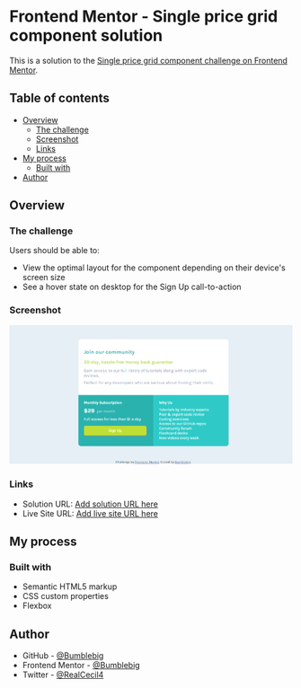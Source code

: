 # Frontend Mentor - Single price grid component solution

This is a solution to the [Single price grid component challenge on Frontend Mentor](https://www.frontendmentor.io/challenges/single-price-grid-component-5ce41129d0ff452fec5abbbc). 

## Table of contents

- [Overview](#overview)
  - [The challenge](#the-challenge)
  - [Screenshot](#screenshot)
  - [Links](#links)
- [My process](#my-process)
  - [Built with](#built-with)
- [Author](#author)


## Overview

### The challenge

Users should be able to:

- View the optimal layout for the component depending on their device's screen size
- See a hover state on desktop for the Sign Up call-to-action

### Screenshot

![](design/screenshot.png)


### Links

- Solution URL: [Add solution URL here](https://github.com/Bumblebig/Frontend-mentor-solutions/tree/main/single-price-grid-component-master)
- Live Site URL: [Add live site URL here](https://bumblebig.github.io/Frontend-mentor-solutions/single-price-grid-component-master)

## My process

### Built with

- Semantic HTML5 markup
- CSS custom properties
- Flexbox


## Author

- GitHub - [@Bumblebig](https://www.github.com/Bumblebig)
- Frontend Mentor - [@Bumblebig](https://www.frontendmentor.io/profile/Bumblebig)
- Twitter - [@RealCecil4](https://www.twitter.com/RealCecil4)
